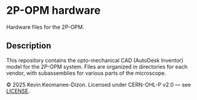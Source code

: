# 2P-OPM hardware
Hardware files for the 2P-OPM.

## Description
This repository contains the opto-mechanical CAD (AutoDesk Inventor) model for the 2P-OPM system. Files are organized in directories for each vendor, with subassemblies for various parts of the microscope.


© 2025 Kevin Keomanee-Dizon. Licensed under CERN-OHL-P v2.0 — see [LICENSE](./LICENSE).
